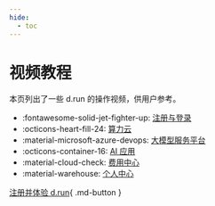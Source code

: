 ```yaml
---
hide:
  - toc
---
```


# 视频教程

本页列出了一些 d.run 的操作视频，供用户参考。

<div class="grid cards" markdown>

- :fontawesome-solid-jet-fighter-up: [注册与登录](./login.md)
- :octicons-heart-fill-24: [算力云](./zestu.md)
- :material-microsoft-azure-devops: [大模型服务平台](./models.md)
- :octicons-container-16: [AI 应用](./ai-app.md)
- :material-cloud-check: [费用中心](./bills.md)
- :material-warehouse: [个人中心](./login.md)

</div>

[注册并体验 d.run](https://console.d.run/){ .md-button }
